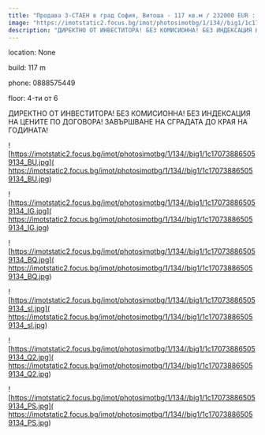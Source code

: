 ```yaml
---
title: "Продава 3-СТАЕН в град София, Витоша - 117 кв.м / 232000 EUR :: imot.bg Обява"
image: "https://imotstatic2.focus.bg/imot/photosimotbg/1/134//big1/1c170738865059134_bq.jpg"
description: "ДИРЕКТНО ОТ ИНВЕСТИТОРА! БЕЗ КОМИСИОННА! БЕЗ ИНДЕКСАЦИЯ НА ЦЕНИТЕ ПО ДОГОВОРА! ЗАВЪРШВАНЕ НА СГРАДАТА ДО КРАЯ НА ГОДИНАТА!"
---
```


location: None

build: 117 m

phone: 0888575449

floor: 4-ти от 6

ДИРЕКТНО ОТ ИНВЕСТИТОРА! БЕЗ КОМИСИОННА! БЕЗ ИНДЕКСАЦИЯ НА ЦЕНИТЕ ПО ДОГОВОРА! ЗАВЪРШВАНЕ НА СГРАДАТА ДО КРАЯ НА ГОДИНАТА!


![https://imotstatic2.focus.bg/imot/photosimotbg/1/134//big1/1c170738865059134_BU.jpg]( https://imotstatic2.focus.bg/imot/photosimotbg/1/134//big1/1c170738865059134_BU.jpg)


![https://imotstatic2.focus.bg/imot/photosimotbg/1/134//big1/1c170738865059134_IG.jpg]( https://imotstatic2.focus.bg/imot/photosimotbg/1/134//big1/1c170738865059134_IG.jpg)


![https://imotstatic2.focus.bg/imot/photosimotbg/1/134//big1/1c170738865059134_BQ.jpg]( https://imotstatic2.focus.bg/imot/photosimotbg/1/134//big1/1c170738865059134_BQ.jpg)


![https://imotstatic2.focus.bg/imot/photosimotbg/1/134//big1/1c170738865059134_sI.jpg]( https://imotstatic2.focus.bg/imot/photosimotbg/1/134//big1/1c170738865059134_sI.jpg)


![https://imotstatic2.focus.bg/imot/photosimotbg/1/134//big1/1c170738865059134_Q2.jpg]( https://imotstatic2.focus.bg/imot/photosimotbg/1/134//big1/1c170738865059134_Q2.jpg)


![https://imotstatic2.focus.bg/imot/photosimotbg/1/134//big1/1c170738865059134_PS.jpg]( https://imotstatic2.focus.bg/imot/photosimotbg/1/134//big1/1c170738865059134_PS.jpg)


